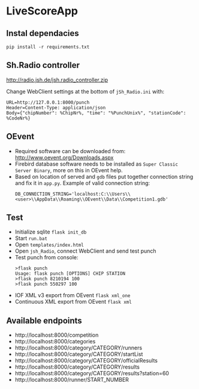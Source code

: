 # LiveScoreApp

## Instal dependacies

```
pip install -r requirements.txt
```

## Sh.Radio controller

http://radio.jsh.de/jsh.radio_controller.zip

Change WebClient settings at the bottom of `jSh_Radio.ini` with:
```
URL=http://127.0.0.1:8000/punch
Header=Content-Type: application/json
Body={"chipNumber": %ChipNr%, "time": "%PunchUnix%", "stationCode": %CodeNr%}
```

## OEvent

* Required software can be downloaded from: http://www.oevent.org/Downloads.aspx
* Firebird database software needs to be installed as `Super Classic Server Binary`, more on this in OEvent help.
* Based on location of served and `gdb` files put together connection string and fix it in `app.py`. Example of valid connection string:
    ```
    DB_CONNECTION_STRING='localhost:C:\\Users\\<user>\\AppData\\Roaming\\OEvent\\Data\\Competition1.gdb'
    ```

## Test
 * Initialize sqlite `flask init_db`
 * Start `run.bat`
 * Open `templates/index.html`
 * Open `jsh_Radio`, connect WebClient and send test punch
 * Test punch from console:
    ```
    >flask punch
    Usage: flask punch [OPTIONS] CHIP STATION
    >flask punch 8210194 100
    >flask punch 550297 100
    ```
 * IOF XML v3 export from OEvent `flask xml_one`
 * Continuous XML export from OEvent `flask xml`

## Available endpoints
* http://localhost:8000/competition
* http://localhost:8000/categories
* http://localhost:8000/category/CATEGORY/runners
* http://localhost:8000/category/CATEGORY/startList
* http://localhost:8000/category/CATEGORY/officialResults
* http://localhost:8000/category/CATEGORY/results
* http://localhost:8000/category/CATEGORY/results?station=60
* http://localhost:8000/runner/START_NUMBER

